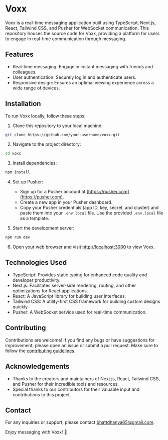 # Voxx

Voxx is a real-time messaging application built using TypeScript, Next.js, React, Tailwind CSS, and Pusher for WebSocket communication. This repository houses the source code for Voxx, providing a platform for users to engage in real-time communication through messaging.

## Features

- Real-time messaging: Engage in instant messaging with friends and colleagues.
- User authentication: Securely log in and authenticate users.
- Responsive design: Ensures an optimal viewing experience across a wide range of devices.

## Installation

To run Voxx locally, follow these steps:

1. Clone this repository to your local machine:

```bash
git clone https://github.com/your-username/voxx.git
```

2. Navigate to the project directory:

```bash
cd voxx
```

3. Install dependencies:

```bash
npm install
```

4. Set up Pusher:
   - Sign up for a Pusher account at [https://pusher.com](https://pusher.com).
   - Create a new app in your Pusher dashboard.
   - Copy your Pusher credentials (app ID, key, secret, and cluster) and paste them into your `.env.local` file. Use the provided `.env.local` file as a template.

5. Start the development server:

```bash
npm run dev
```

6. Open your web browser and visit [http://localhost:3000](http://localhost:3000) to view Voxx.

## Technologies Used

- TypeScript: Provides static typing for enhanced code quality and developer productivity.
- Next.js: Facilitates server-side rendering, routing, and other optimizations for React applications.
- React: A JavaScript library for building user interfaces.
- Tailwind CSS: A utility-first CSS framework for building custom designs quickly.
- Pusher: A WebSocket service used for real-time communication.

## Contributing

Contributions are welcome! If you find any bugs or have suggestions for improvement, please open an issue or submit a pull request. Make sure to follow the [contributing guidelines](CONTRIBUTING.md).

## Acknowledgements

- Thanks to the creators and maintainers of Next.js, React, Tailwind CSS, and Pusher for their incredible tools and resources.
- Special thanks to our contributors for their valuable input and contributions to this project.

## Contact

For any inquiries or support, please contact [bhattdhanya65@gmail.com](mailto:bhattdhanya65@gmail.com).

Enjoy messaging with Voxx! 🚀
